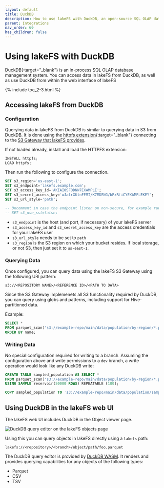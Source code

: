 ```yaml
---
layout: default
title: DuckDB
description: How to use lakeFS with DuckDB, an open-source SQL OLAP database management system.
parent: Integrations
nav_order: 60
has_children: false
---
```


# Using lakeFS with DuckDB

[DuckDB](https://duckdb.org/){:target="_blank"} is an in-process SQL OLAP database management system. You can access data in lakeFS from DuckDB, as well as use DuckDB from within the web interface of lakeFS

{% include toc_2-3.html %}

## Accessing lakeFS from DuckDB
### Configuration

Querying data in lakeFS from DuckDB is similar to querying data in S3 from DuckDB. It is done using the [httpfs extension](https://duckdb.org/docs/extensions/httpfs.html){:target="_blank"} connecting to the [S3 Gateway that lakeFS provides](https://docs.lakefs.io/understand/architecture.html#s3-gateway).

If not loaded already, install and load the HTTPFS extension: 

```sql
INSTALL httpfs;
LOAD httpfs;
```

Then run the following to configure the connection. 

```sql
SET s3_region='us-east-1';
SET s3_endpoint='lakefs.example.com';
SET s3_access_key_id='AKIAIOSFODNN7EXAMPLE';
SET s3_secret_access_key='wJalrXUtnFEMI/K7MDENG/bPxRfiCYEXAMPLEKEY';
SET s3_url_style='path';

-- Uncomment in case the endpoint listen on non-secure, for example running lakeFS locally.
-- SET s3_use_ssl=false;
```

* `s3_endpoint` is the host (and port, if necessary) of your lakeFS server
* `s3_access_key_id` and `s3_secret_access_key` are the access credentials for your lakeFS user
* `s3_url_style` needs to be set to `path`
* `s3_region` is the S3 region on which your bucket resides. If local storage, or not S3, then just set it to `us-east-1`. 

### Querying Data

Once configured, you can query data using the lakeFS S3 Gateway using the following URI pattern:

```text
s3://<REPOSITORY NAME>/<REFERENCE ID>/<PATH TO DATA>
```

Since the S3 Gateway implemenets all S3 functionality required by DuckDB, you can query using globs and patterns, including support for Hive-partitioned data.

Example:

```sql
SELECT * 
FROM parquet_scan('s3://example-repo/main/data/population/by-region/*.parquet', HIVE_PARTITIONING=1) 
ORDER BY name;
```

### Writing Data

No special configuration required for writing to a branch. Assuming the configuration above and write permissions to a `dev` branch,
a write operation would look like any DuckDB write:

```sql
CREATE TABLE sampled_population AS SELECT * 
FROM parquet_scan('s3://example-repo/main/data/population/by-region/*.parquet', HIVE_PARTITIONING=1) 
USING SAMPLE reservoir(50000 ROWS) REPEATABLE (100);

COPY sampled_population TO 's3://example-repo/main/data/population/sample.parquet'; -- actual write happens here
```

## Using DuckDB in the lakeFS web UI

The lakeFS web UI includes DuckDB in the Object viewer page. 

![DuckDB query editor on the lakeFS objects page](../assets/img/duckdb.png)

Using this you can query objects in lakeFS directly using a `lakefs` path: 

    lakefs://<repository>/<branch>/object/path/foo.parquet

The DuckDB query editor is provided by [DuckDB WASM](https://github.com/duckdb/duckdb-wasm). It renders and provides querying capabilities for any objects of the following types:

* Parquet
* CSV
* TSV
